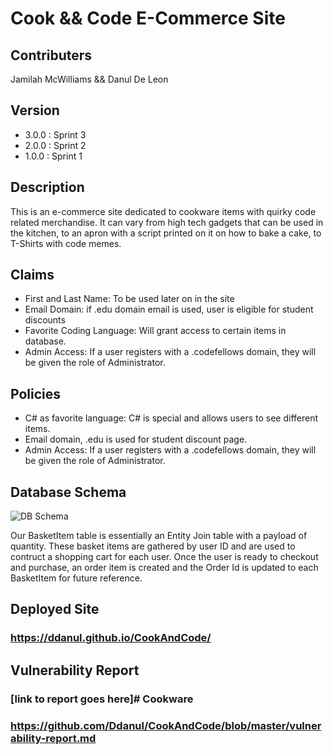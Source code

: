 # Cook && Code E-Commerce Site

## Contributers
Jamilah McWilliams && Danul De Leon

## Version
- 3.0.0 : Sprint 3
- 2.0.0 : Sprint 2
- 1.0.0 : Sprint 1

## Description
This is an e-commerce site dedicated to cookware items with quirky code related merchandise.  It can vary from high tech gadgets that can be used in the kitchen, to an apron with a script printed on it on how to bake a cake, to T-Shirts with code memes.

## Claims
- First and Last Name: To be used later on in the site
- Email Domain: if .edu domain email is used, user is eligible for student discounts
- Favorite Coding Language: Will grant access to certain items in database.
- Admin Access: If a user registers with a .codefellows domain, they will be given the role of Administrator.

## Policies
- C# as favorite language: C# is special and allows users to see different items.
- Email domain, .edu is used for student discount page.
- Admin Access: If a user registers with a .codefellows domain, they will be given the role of Administrator.


## Database Schema

![DB Schema](assets/CookwareDBSchema.PNG)

Our BasketItem table is essentially an Entity Join table with a payload of quantity.  These basket items are gathered by user ID and are used to contruct a shopping cart for each user.  Once the user is ready to checkout and purchase, an order item is created and the Order Id is updated to each BasketItem for future reference.

## Deployed Site
### https://ddanul.github.io/CookAndCode/

## Vulnerability Report


### [link to report goes here]# Cookware

### https://github.com/Ddanul/CookAndCode/blob/master/vulnerability-report.md

